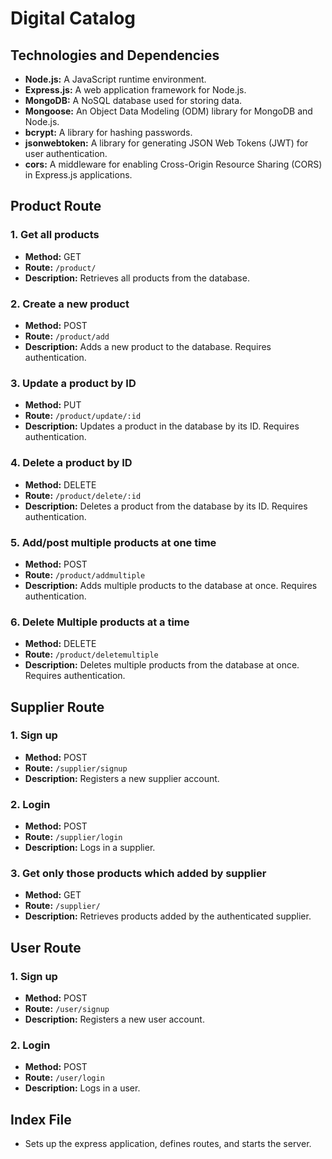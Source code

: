 # Digital Catalog

## Technologies and Dependencies

- **Node.js:** A JavaScript runtime environment.
- **Express.js:** A web application framework for Node.js.
- **MongoDB:** A NoSQL database used for storing data.
- **Mongoose:** An Object Data Modeling (ODM) library for MongoDB and Node.js.
- **bcrypt:** A library for hashing passwords.
- **jsonwebtoken:** A library for generating JSON Web Tokens (JWT) for user authentication.
- **cors:** A middleware for enabling Cross-Origin Resource Sharing (CORS) in Express.js applications.

## Product Route

### 1. Get all products
- **Method:** GET
- **Route:** `/product/`
- **Description:** Retrieves all products from the database.

### 2. Create a new product
- **Method:** POST
- **Route:** `/product/add`
- **Description:** Adds a new product to the database. Requires authentication.

### 3. Update a product by ID
- **Method:** PUT
- **Route:** `/product/update/:id`
- **Description:** Updates a product in the database by its ID. Requires authentication.

### 4. Delete a product by ID
- **Method:** DELETE
- **Route:** `/product/delete/:id`
- **Description:** Deletes a product from the database by its ID. Requires authentication.

### 5. Add/post multiple products at one time
- **Method:** POST
- **Route:** `/product/addmultiple`
- **Description:** Adds multiple products to the database at once. Requires authentication.

### 6. Delete Multiple products at a time
- **Method:** DELETE
- **Route:** `/product/deletemultiple`
- **Description:** Deletes multiple products from the database at once. Requires authentication.

## Supplier Route

### 1. Sign up
- **Method:** POST
- **Route:** `/supplier/signup`
- **Description:** Registers a new supplier account.

### 2. Login
- **Method:** POST
- **Route:** `/supplier/login`
- **Description:** Logs in a supplier.

### 3. Get only those products which added by supplier
- **Method:** GET
- **Route:** `/supplier/`
- **Description:** Retrieves products added by the authenticated supplier.

## User Route

### 1. Sign up
- **Method:** POST
- **Route:** `/user/signup`
- **Description:** Registers a new user account.

### 2. Login
- **Method:** POST
- **Route:** `/user/login`
- **Description:** Logs in a user.

## Index File

- Sets up the express application, defines routes, and starts the server.

